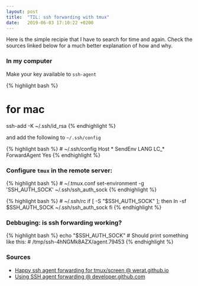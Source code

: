 ```yaml
---
layout: post
title:  "TIL: ssh forwarding with tmux"
date:   2019-06-03 17:10:22 +0200
---
```



Here is the simple recipie that I have to search for time and again. Check the sources linked below for a much better explanation of how and why.

### In my computer

Make your key available to `ssh-agent`

{% highlight bash %}
# for mac
ssh-add -K ~/.ssh/id_rsa
{% endhighlight %}


and add the following to `~/.ssh/config`

{% highlight bash %}
    # ~/.ssh/config
    Host *
        SendEnv LANG LC_*
        ForwardAgent Yes
{% endhighlight %}


### Configure `tmux` in the remote server:


{% highlight bash %}
    # ~/.tmux.conf
    set-environment -g 'SSH_AUTH_SOCK' ~/.ssh/ssh_auth_sock
{% endhighlight %}

{% highlight bash %}
    # ~/.ssh/rc
    if [ -S "$SSH_AUTH_SOCK" ]; then
        ln -sf $SSH_AUTH_SOCK ~/.ssh/ssh_auth_sock
    fi
{% endhighlight %}

### Debbuging: is ssh forwarding working?


{% highlight bash %}
    echo "$SSH_AUTH_SOCK"
    # Should print something like this:
    # /tmp/ssh-4hNGMk8AZX/agent.79453
{% endhighlight %}



### Sources

* [Happy ssh agent forwarding for tmux/screen @ werat.github.io](https://werat.github.io/2017/02/04/tmux-ssh-agent-forwarding.html)
* [Using SSH agent forwarding @ developer.github.com](https://developer.github.com/v3/guides/using-ssh-agent-forwarding/)